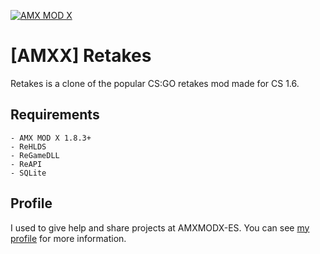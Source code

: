 [![AMX MOD X](https://badgen.net/badge/Powered%20by/AMXMODX/0e83cd)](https://amxmodx.org)

# [AMXX] Retakes

Retakes is a clone of the popular CS:GO retakes mod made for CS 1.6.

## Requirements

```
- AMX MOD X 1.8.3+
- ReHLDS
- ReGameDLL
- ReAPI
- SQLite
```

## Profile

I used to give help and share projects at AMXMODX-ES. You can see [my profile](https://amxmodx-es.com/Manu) for more information.